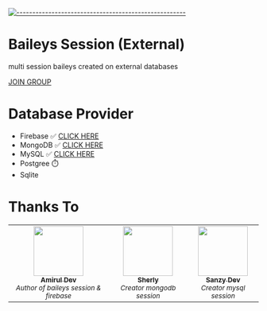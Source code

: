 [![-----------------------------------------------------](https://raw.githubusercontent.com/andreasbm/readme/master/assets/lines/colored.png)](#table-of-contents)
# Baileys Session (External)
multi session baileys created on external databases

[JOIN GROUP](https://chat.whatsapp.com/JbzMsezhCwUKdC6dnjwcIz)

# Database Provider
- Firebase ✅ [CLICK HERE](https://github.com/amiruldev20/baileys-session/tree/firebase)
- MongoDB ✅ [CLICK HERE](https://github.com/amiruldev20/baileys-session/tree/mongodb)
- MySQL ✅ [CLICK HERE](https://github.com/amiruldev20/baileys-session/tree/mysql)
- Postgree ⏱️
- Sqlite

# Thanks To
<table>
  <tr>
    <td align="center"><a href="https://github.com/amiruldev20"><img src="https://github.com/amiruldev20.png?size=100" width="100px;" alt=""/><br /><sub><b>Amirul Dev</b></sub></a><br /><sub><i>Author of baileys session & firebase</i></sub></td>
    <td align="center"><a href="https://github.com/itscherly"><img src="https://github.com/itscherly.png?size=100" width="100px;" alt=""/><br /><sub><b>Sherly</b></sub></a><br /><sub><i>Creator mongodb session</i></sub></td>
        <td align="center"><a href="https://github.com/sanzydev"><img src="https://github.com/sanzydev.png?size=100" width="100px;" alt=""/><br /><sub><b>Sanzy Dev</b></sub></a><br /><sub><i>Creator mysql session</i></sub></td>
  </tr>
</table>
